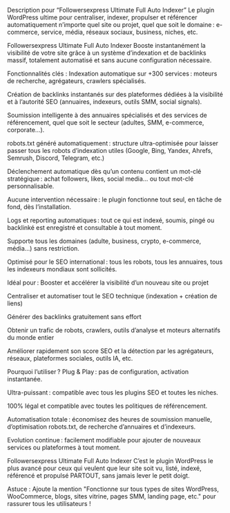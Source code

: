 Description pour “Followersexpress Ultimate Full Auto Indexer”
Le plugin WordPress ultime pour centraliser, indexer, propulser et référencer automatiquement n’importe quel site ou projet, quel que soit le domaine : e-commerce, service, média, réseaux sociaux, business, niches, etc.

Followersexpress Ultimate Full Auto Indexer
Booste instantanément la visibilité de votre site grâce à un système d’indexation et de backlinks massif, totalement automatisé et sans aucune configuration nécessaire.

Fonctionnalités clés :
Indexation automatique sur +300 services : moteurs de recherche, agrégateurs, crawlers spécialisés.

Création de backlinks instantanés sur des plateformes dédiées à la visibilité et à l’autorité SEO (annuaires, indexeurs, outils SMM, social signals).

Soumission intelligente à des annuaires spécialisés et des services de référencement, quel que soit le secteur (adultes, SMM, e-commerce, corporate…).

robots.txt généré automatiquement : structure ultra-optimisée pour laisser passer tous les robots d’indexation utiles (Google, Bing, Yandex, Ahrefs, Semrush, Discord, Telegram, etc.)

Déclenchement automatique dès qu’un contenu contient un mot-clé stratégique : achat followers, likes, social media… ou tout mot-clé personnalisable.

Aucune intervention nécessaire : le plugin fonctionne tout seul, en tâche de fond, dès l’installation.

Logs et reporting automatiques : tout ce qui est indexé, soumis, pingé ou backlinké est enregistré et consultable à tout moment.

Supporte tous les domaines (adulte, business, crypto, e-commerce, média…) sans restriction.

Optimisé pour le SEO international : tous les robots, tous les annuaires, tous les indexeurs mondiaux sont sollicités.

Idéal pour :
Booster et accélérer la visibilité d’un nouveau site ou projet

Centraliser et automatiser tout le SEO technique (indexation + création de liens)

Générer des backlinks gratuitement sans effort

Obtenir un trafic de robots, crawlers, outils d’analyse et moteurs alternatifs du monde entier

Améliorer rapidement son score SEO et la détection par les agrégateurs, réseaux, plateformes sociales, outils IA, etc.

Pourquoi l’utiliser ?
Plug & Play : pas de configuration, activation instantanée.

Ultra-puissant : compatible avec tous les plugins SEO et toutes les niches.

100% légal et compatible avec toutes les politiques de référencement.

Automatisation totale : économisez des heures de soumission manuelle, d’optimisation robots.txt, de recherche d’annuaires et d’indexeurs.

Evolution continue : facilement modifiable pour ajouter de nouveaux services ou plateformes à tout moment.

Followersexpress Ultimate Full Auto Indexer
C’est le plugin WordPress le plus avancé pour ceux qui veulent que leur site soit vu, listé, indexé, référencé et propulsé PARTOUT, sans jamais lever le petit doigt.

Astuce :
Ajoute la mention "Fonctionne sur tous types de sites WordPress, WooCommerce, blogs, sites vitrine, pages SMM, landing page, etc." pour rassurer tous les utilisateurs !

